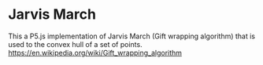 # Jarvis March

This a P5.js implementation of Jarvis March (Gift wrapping algorithm) that is used to the convex hull of a set of points.
    https://en.wikipedia.org/wiki/Gift_wrapping_algorithm